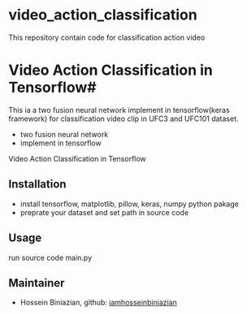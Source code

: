 # video_action_classification
This repository contain code for classification action video
# Video Action Classification in Tensorflow#


This ia a two fusion neural network implement in tensorflow(keras framework) for classification video clip in UFC3 and UFC101 dataset. 
- two fusion neural network
- implement in tensorflow


Video Action Classification in Tensorflow
## Installation
- install tensorflow, matplotlib, pillow, keras, numpy python pakage
-  preprate your dataset and set path in source code


## Usage
run source code main.py




## Maintainer
* Hossein Biniazian, github: [iamhosseinbiniazian](https://github.com/iamhosseinbiniazian)

